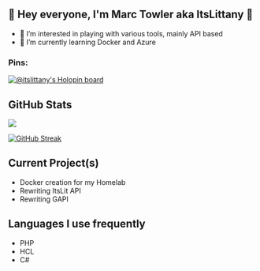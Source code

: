 ## 👋 Hey everyone, I'm Marc Towler aka ItsLittany 👋

- 👀 I’m interested in playing with various tools, mainly API based
- 🌱 I’m currently learning Docker and Azure
<!--- 💞️ I’m looking to collaborate on ...
- 📫 How to reach me -->

### Pins:
[![@itslittany's Holopin board](https://holopin.me/itslittany)](https://holopin.io/@itslittany)

## GitHub Stats

![](https://github-readme-stats.vercel.app/api?username=marctowler&show_icons=true&include_all_commits=true&count_private=true&theme=dark)

[![GitHub Streak](https://github-readme-streak-stats.herokuapp.com?user=marctowler&theme=dark&date_format=j%20M%5B%20Y%5D)](https://git.io/streak-stats)


## Current Project(s)

- Docker creation for my Homelab
- Rewriting ItsLit API
- Rewriting GAPI

## Languages I use frequently
- PHP
- HCL
- C#